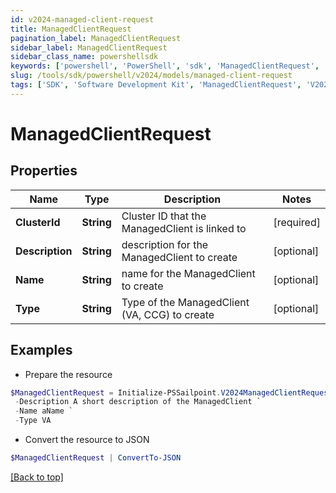 ```yaml
---
id: v2024-managed-client-request
title: ManagedClientRequest
pagination_label: ManagedClientRequest
sidebar_label: ManagedClientRequest
sidebar_class_name: powershellsdk
keywords: ['powershell', 'PowerShell', 'sdk', 'ManagedClientRequest', 'V2024ManagedClientRequest'] 
slug: /tools/sdk/powershell/v2024/models/managed-client-request
tags: ['SDK', 'Software Development Kit', 'ManagedClientRequest', 'V2024ManagedClientRequest']
---
```



# ManagedClientRequest

## Properties

Name | Type | Description | Notes
------------ | ------------- | ------------- | -------------
**ClusterId** | **String** | Cluster ID that the ManagedClient is linked to | [required]
**Description** | **String** | description for the ManagedClient to create | [optional] 
**Name** | **String** | name for the ManagedClient to create | [optional] 
**Type** | **String** | Type of the ManagedClient (VA, CCG) to create | [optional] 

## Examples

- Prepare the resource
```powershell
$ManagedClientRequest = Initialize-PSSailpoint.V2024ManagedClientRequest  -ClusterId aClusterId `
 -Description A short description of the ManagedClient `
 -Name aName `
 -Type VA
```

- Convert the resource to JSON
```powershell
$ManagedClientRequest | ConvertTo-JSON
```


[[Back to top]](#) 

